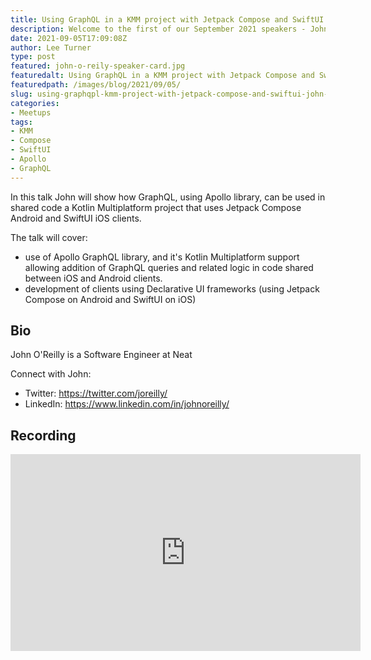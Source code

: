 ```yaml
---
title: Using GraphQL in a KMM project with Jetpack Compose and SwiftUI with John O'Reilly
description: Welcome to the first of our September 2021 speakers - John O'Reilly
date: 2021-09-05T17:09:08Z
author: Lee Turner
type: post
featured: john-o-reily-speaker-card.jpg
featuredalt: Using GraphQL in a KMM project with Jetpack Compose and SwiftUI with John O'Reilly
featuredpath: /images/blog/2021/09/05/
slug: using-graphqpl-kmm-project-with-jetpack-compose-and-swiftui-john-oreilly
categories:
- Meetups
tags:
- KMM
- Compose
- SwiftUI
- Apollo
- GraphQL
---
```


In this talk John will show how GraphQL, using Apollo library, can be used in shared code a Kotlin Multiplatform project that uses Jetpack Compose Android and SwiftUI iOS clients.

The talk will cover:
* use of Apollo GraphQL library, and it's Kotlin Multiplatform support allowing addition of GraphQL queries and related logic in code shared between iOS and Android clients.
* development of clients using Declarative UI frameworks (using Jetpack Compose on Android and SwiftUI on iOS)

## Bio

John O'Reilly is a Software Engineer at Neat

Connect with John:

* Twitter: https://twitter.com/joreilly/
* LinkedIn: https://www.linkedin.com/in/johnoreilly/

## Recording

<iframe width="560" height="315" src="https://www.youtube.com/embed/VmUtmfSYWb0" title="YouTube video player" frameborder="0" allow="accelerometer; autoplay; clipboard-write; encrypted-media; gyroscope; picture-in-picture" allowfullscreen></iframe>